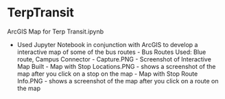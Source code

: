 # TerpTransit
ArcGIS Map for Terp Transit.ipynb
- Used Jupyter Notebook in conjunction with ArcGIS to develop a interactive map of some of the bus routes 
        - Bus Routes Used: Blue route, Campus Connector
        - Capture.PNG - Screenshot of Interactive Map Built
        - Map with Stop Locations.PNG - shows a screenshot of the map after you click on a stop on the map
        - Map with Stop Route Info.PNG - shows a screenshot of the map after you click on a route on the map
